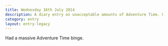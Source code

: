 ```yaml
---
title: Wednesday 16th July 2014
description: A diary entry on unacceptable amounts of Adventure Time. Unacceptable! 3 years dungeon
category: entry
layout: entry-legacy
---
```


Had a massive Adventure Time binge.
